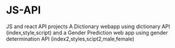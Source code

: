# JS-API
JS and react API projects
A Dictionary webapp using dictionary API (index,style,script)
and a Gender Prediction web app using gender determination API (index2,styles,scipt2,male,female)
